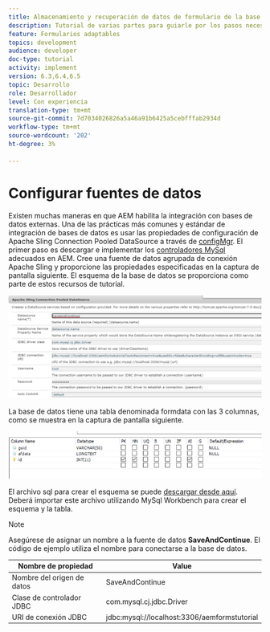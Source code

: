 ```yaml
---
title: Almacenamiento y recuperación de datos de formulario de la base de datos MySQL
description: Tutorial de varias partes para guiarle por los pasos necesarios para almacenar y recuperar datos de formulario
feature: Formularios adaptables
topics: development
audience: developer
doc-type: tutorial
activity: implement
version: 6.3,6.4,6.5
topic: Desarrollo
role: Desarrollador
level: Con experiencia
translation-type: tm+mt
source-git-commit: 7d7034026826a5a46a91b6425a5cebfffab2934d
workflow-type: tm+mt
source-wordcount: '202'
ht-degree: 3%

---
```


# Configurar fuentes de datos

Existen muchas maneras en que AEM habilita la integración con bases de datos externas. Una de las prácticas más comunes y estándar de integración de bases de datos es usar las propiedades de configuración de Apache Sling Connection Pooled DataSource a través de [configMgr](http://localhost:4502/system/console/configMgr).
El primer paso es descargar e implementar los [controladores MySql](https://mvnrepository.com/artifact/mysql/mysql-connector-java) adecuados en AEM.
Cree una fuente de datos agrupada de conexión Apache Sling y proporcione las propiedades especificadas en la captura de pantalla siguiente. El esquema de la base de datos se proporciona como parte de estos recursos de tutorial.

![fuente de datos](assets/save-continue.PNG)

La base de datos tiene una tabla denominada formdata con las 3 columnas, como se muestra en la captura de pantalla siguiente.

![data-base](assets/data-base-tables.PNG)

El archivo sql para crear el esquema se puede [descargar desde aquí](assets/form-data-db.sql). Deberá importar este archivo utilizando MySql Workbench para crear el esquema y la tabla.

>[!NOTE]
>Asegúrese de asignar un nombre a la fuente de datos **SaveAndContinue**. El código de ejemplo utiliza el nombre para conectarse a la base de datos.

| Nombre de propiedad | Value |
------------------------|---------------------------------------
| Nombre del origen de datos | SaveAndContinue |
| Clase de controlador JDBC | com.mysql.cj.jdbc.Driver |
| URI de conexión JDBC | jdbc:mysql://localhost:3306/aemformstutorial |



